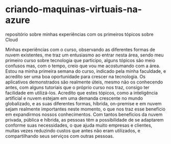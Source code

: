 # criando-maquinas-virtuais-na-azure
repositório sobre minhas experiências com os primeiros tópicos sobre Cloud



Minhas experiências com o curso, observando as diferentes formas de nuvem existentes, me traz um entusiasmo ao entrar nesta área, sendo meu primeiro curso sobre tecnologia que participo, alguns tópicos são meio confusos mas, com o tempo, creio que vou me acostumando com a área. Estou na minha primeira semana do curso, indicado pela minha faculdade, e acredito ser uma boa oportunidade para crescer na tecnologia. Os aplicativos demonstrados são realmente úteis, mesmo não os conhecendo antes, com alguns tutoriais que o próprio curso nos traz, consigo ter facilidade em utilizá-los. Acredito que estes tópicos, como a inteligência artificial e nuvem estejam em uma demanda crescente no mundo globalizado, e as suas diferentes formas, híbrida, on-premise e em nuvem sejam realmente importantes neste momento, o que nos traz esse benefício em expandirmos nossos conhecimentos. Com tantos benefícios da nuvem privada, pública e híbrida, as pessoas têm a possibilidade de se adaptarem conforme suas necessidades, o que ajuda muito empresas e clientes, muitas vezes reduzindo custos que antes não eram utilizados, e compartilhando seus serviços com outras pessoas.
